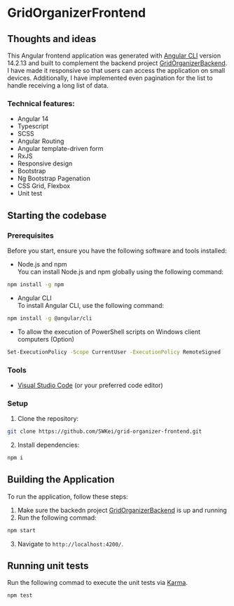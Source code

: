 # GridOrganizerFrontend

## Thoughts and ideas

This Angular frontend application was generated with [Angular CLI](https://github.com/angular/angular-cli) version 14.2.13 and built to complement the backend project [GridOrganizerBackend](https://github.com/SWKei/GridOrganizerBackend). I have made it responsive so that users can access the application on small devices.
Additionally, I have implemented even pagination for the list to handle receiving a long list of data.

### Technical features:

- Angular 14
- Typescript
- SCSS
- Angular Routing
- Angular template-driven form
- RxJS
- Responsive design
- Bootstrap
- Ng Bootstrap Pagenation
- CSS Grid, Flexbox
- Unit test

## Starting the codebase

### Prerequisites

Before you start, ensure you have the following software and tools installed:

- Node.js and npm\
  You can install Node.js and npm globally using the following command:

```bash
npm install -g npm
```

- Angular CLI\
  To install Angular CLI, use the following command:

```bash
npm install -g @angular/cli
```

- To allow the execution of PowerShell scripts on Windows client computers (Option)

```bash
Set-ExecutionPolicy -Scope CurrentUser -ExecutionPolicy RemoteSigned
```

### Tools

- [Visual Studio Code](https://code.visualstudio.com/download) (or your preferred code editor)

### Setup

1. Clone the repository:

```bash
git clone https://github.com/SWKei/grid-organizer-frontend.git
```

2. Install dependencies:

```bash
npm i
```

## Building the Application

To run the application, follow these steps:

1. Make sure the backedn project [GridOrganizerBackend](https://github.com/SWKei/GridOrganizerBackend) is up and running
2. Run the following commad:

```bash
npm start
```

3. Navigate to `http://localhost:4200/`.

## Running unit tests

Run the following commad to execute the unit tests via [Karma](https://karma-runner.github.io).

```bash
npm test
```
